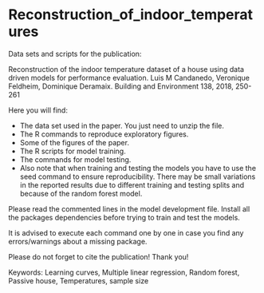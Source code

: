 # Reconstruction_of_indoor_temperatures
Data sets and scripts for the publication:

Reconstruction of the indoor temperature dataset of a house using data driven models for performance evaluation. Luis M Candanedo, Veronique Feldheim, Dominique Deramaix. Building and Environment 138, 2018, 250-261

Here you will find:

* The data set used in the paper. You just need to unzip the file.
* The R commands to reproduce exploratory figures.
* Some of the figures of the paper.
* The R scripts for model training.
* The commands for model testing.
* Also note that when training and testing the models you have to use the seed command to ensure reproducibility. There may be small variations in the reported results due to different training and testing splits and because of the random forest model.

Please read the commented lines in the model development file. Install all the packages dependencies before trying to train and test the models.

It is advised to execute each command one by one in case you find any errors/warnings about a missing package.

Please do not forget to cite the publication! Thank you!

Keywords: Learning curves, Multiple linear regression, Random forest, Passive house, Temperatures, sample size
